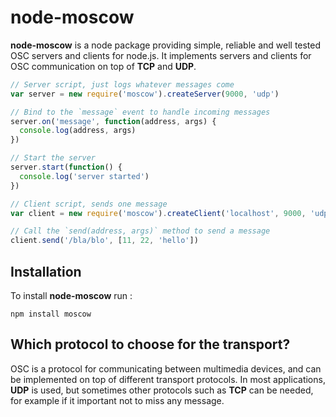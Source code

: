 node-moscow
=============

**node-moscow** is a node package providing simple, reliable and well tested OSC servers and clients for node.js. It implements servers and clients for OSC communication on top of **TCP** and **UDP**.

```javascript
// Server script, just logs whatever messages come
var server = new require('moscow').createServer(9000, 'udp')

// Bind to the `message` event to handle incoming messages 
server.on('message', function(address, args) {
  console.log(address, args)
})

// Start the server
server.start(function() {
  console.log('server started')
})
```

```javascript
// Client script, sends one message
var client = new require('moscow').createClient('localhost', 9000, 'udp')

// Call the `send(address, args)` method to send a message
client.send('/bla/blo', [11, 22, 'hello'])
```

Installation
--------------

To install **node-moscow** run :

```npm install moscow```


Which protocol to choose for the transport?
---------------------------------------------

OSC is a protocol for communicating between multimedia devices, and can be implemented on top of different transport protocols. In most applications, **UDP** is used, but sometimes other protocols such as **TCP** can be needed, for example if it important not to miss any message.